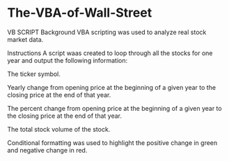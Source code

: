 # The-VBA-of-Wall-Street
VB SCRIPT
Background
VBA scripting was used to analyze real stock market data.

Instructions
A script waas created to loop through all the stocks for one year and output the following information:

The ticker symbol.

Yearly change from opening price at the beginning of a given year to the closing price at the end of that year.

The percent change from opening price at the beginning of a given year to the closing price at the end of that year.

The total stock volume of the stock.

Conditional formatting was used to highlight the positive change in green and negative change in red.
